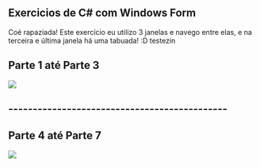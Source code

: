 ## Exercicios de C# com Windows Form
Coé rapaziada! Este exercício eu utilizo 3 janelas e navego entre elas, e na terceira e última janela há uma tabuada! :D
testezin

## Parte 1 até Parte 3
<img src="https://raw.githubusercontent.com/williamjayjay/CSharp_Tabuada/master/src/tabuada.gif" >

## ---------------------------------------------
## Parte 4 até Parte 7

<img src="https://raw.githubusercontent.com/williamjayjay/CSharp_Tabuada/master/src/testezin.gif" >
